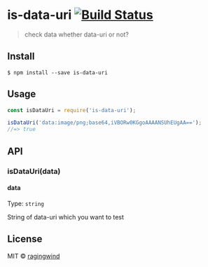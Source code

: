 # is-data-uri [![Build Status](https://travis-ci.org/ragingwind/is-data-uri.svg?branch=master)](https://travis-ci.org/ragingwind/is-data-uri)

> check data whether data-uri or not?


## Install

```
$ npm install --save is-data-uri
```


## Usage

```js
const isDataUri = require('is-data-uri');

isDataUri('data:image/png;base64,iVBORw0KGgoAAAANSUhEUgAA==');
//=> true
```


## API

### isDataUri(data)

#### data

Type: `string`

String of data-uri which you want to test

## License

MIT © [ragingwind](http://ragingwind.me)
